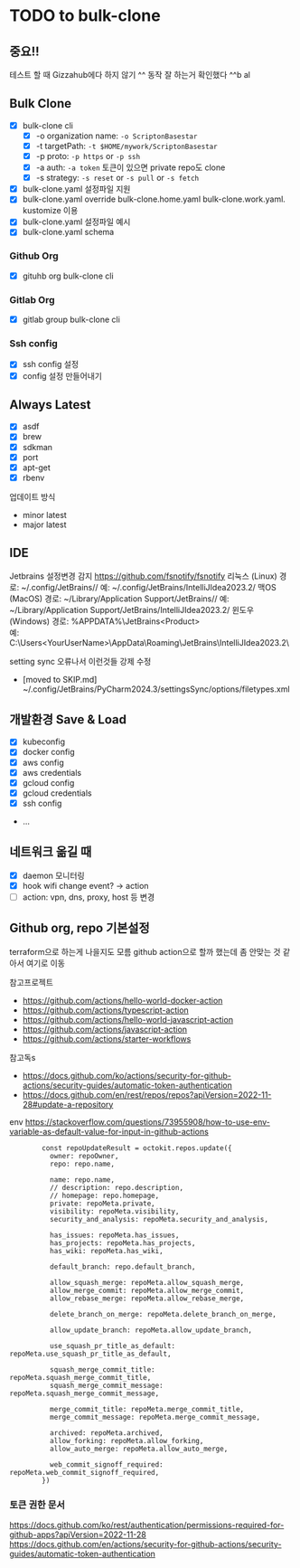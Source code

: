 # TODO to bulk-clone

## 중요!!
테스트 할 때 Gizzahub에다 하지 않기 ^^
동작 잘 하는거 확인했다 ^^b al

## Bulk Clone
- [x] bulk-clone cli
  - [x] -o organization name: `-o ScriptonBasestar`
  - [x] -t targetPath: `-t $HOME/mywork/ScriptonBasestar`
  - [x] -p proto: `-p https` or `-p ssh`
  - [x] -a auth: `-a token` 토큰이 있으면 private repo도 clone
  - [x] -s strategy: `-s reset` or `-s pull` or `-s fetch`
- [x] bulk-clone.yaml 설정파일 지원
- [x] bulk-clone.yaml override bulk-clone.home.yaml bulk-clone.work.yaml. kustomize 이용
- [x] bulk-clone.yaml 설정파일 예시
- [x] bulk-clone.yaml schema

### Github Org
- [x] gituhb org bulk-clone cli

### Gitlab Org
- [x] gitlab group bulk-clone cli

### Ssh config
- [x] ssh config 설정
- [x] config 설정 만들어내기

## Always Latest
- [x] asdf
- [x] brew
- [x] sdkman
- [x] port
- [x] apt-get
- [x] rbenv

업데이트 방식
- minor latest
- major latest

## IDE
Jetbrains 설정변경 감지 https://github.com/fsnotify/fsnotify
리눅스 (Linux)
경로: ~/.config/JetBrains/<Product><Version>/
예: ~/.config/JetBrains/IntelliJIdea2023.2/
맥OS (MacOS)
경로: ~/Library/Application Support/JetBrains/<Product><Version>/
예: ~/Library/Application Support/JetBrains/IntelliJIdea2023.2/
윈도우 (Windows)
경로: %APPDATA%\JetBrains\<Product><Version>\
예: C:\Users\<YourUserName>\AppData\Roaming\JetBrains\IntelliJIdea2023.2\

setting sync 오류나서 이런것들 강제 수정
- [moved to SKIP.md] ~/.config/JetBrains/PyCharm2024.3/settingsSync/options/filetypes.xml

## 개발환경 Save & Load
- [x] kubeconfig
- [x] docker config
- [x] aws config
- [x] aws credentials
- [x] gcloud config
- [x] gcloud credentials
- [x] ssh config
- ...

## 네트워크 옮길 때
- [x] daemon 모니터링
- [x] hook wifi change event? -> action
- [ ] action: vpn, dns, proxy, host 등 변경

## Github org, repo 기본설정
terraform으로 하는게 나을지도 모름
github action으로 할까 했는데 좀 안맞는 것 같아서 여기로 이동

참고프로젝트

- https://github.com/actions/hello-world-docker-action
- https://github.com/actions/typescript-action
- https://github.com/actions/hello-world-javascript-action
- https://github.com/actions/javascript-action
- https://github.com/actions/starter-workflows

참고독s
- https://docs.github.com/ko/actions/security-for-github-actions/security-guides/automatic-token-authentication
- https://docs.github.com/en/rest/repos/repos?apiVersion=2022-11-28#update-a-repository

env
https://stackoverflow.com/questions/73955908/how-to-use-env-variable-as-default-value-for-input-in-github-actions

```
        const repoUpdateResult = octokit.repos.update({
          owner: repoOwner,
          repo: repo.name,

          name: repo.name,
          // description: repo.description,
          // homepage: repo.homepage,
          private: repoMeta.private,
          visibility: repoMeta.visibility,
          security_and_analysis: repoMeta.security_and_analysis,

          has_issues: repoMeta.has_issues,
          has_projects: repoMeta.has_projects,
          has_wiki: repoMeta.has_wiki,

          default_branch: repo.default_branch,

          allow_squash_merge: repoMeta.allow_squash_merge,
          allow_merge_commit: repoMeta.allow_merge_commit,
          allow_rebase_merge: repoMeta.allow_rebase_merge,

          delete_branch_on_merge: repoMeta.delete_branch_on_merge,

          allow_update_branch: repoMeta.allow_update_branch,

          use_squash_pr_title_as_default: repoMeta.use_squash_pr_title_as_default,

          squash_merge_commit_title: repoMeta.squash_merge_commit_title,
          squash_merge_commit_message: repoMeta.squash_merge_commit_message,

          merge_commit_title: repoMeta.merge_commit_title,
          merge_commit_message: repoMeta.merge_commit_message,

          archived: repoMeta.archived,
          allow_forking: repoMeta.allow_forking,
          allow_auto_merge: repoMeta.allow_auto_merge,

          web_commit_signoff_required: repoMeta.web_commit_signoff_required,
        })
```
### 토큰 권한 문서
https://docs.github.com/ko/rest/authentication/permissions-required-for-github-apps?apiVersion=2022-11-28
https://docs.github.com/en/actions/security-for-github-actions/security-guides/automatic-token-authentication
